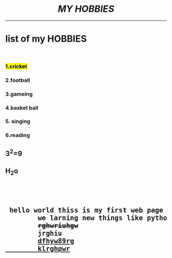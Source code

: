 <!DOCTYPE html>
<html lang="en">
<head>
    <meta charset="UTF-8">
    <meta name="viewport" content="width=device-width, initial-scale=1.0">
    <title>Document</title>
</head>
<body>
    <center><h1><b><i>MY HOBBIES</i></b></h1></center>
    <hr>
    <h1>list of my HOBBIES</h1><br>
    <h3><mark>1.cricket</mark></h3>
    <h3>2.football</h3>
    <h3>3.gameing</h3>
    <h3>4.basket ball</h3>
    <h3>5. singing</h3>
    <h3>6.reading </h3>
    <h2>3<sup>2</sup>=9</h2>
    <h2>H<sub>2</sub>o</h2>
    <br>
    <pre>
       <h2> hello world thiss is my first web page and welcome to my chanle, 
        we larning new things like python ,html ,<small> script fjfwoiej,</small>
        <del>rghwriuhgw</del>
        jrghiu
        <ins>dfhyw89rg
        klrghpwr</ins></h2>



</body>
</html>
